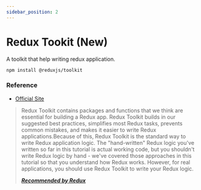 ```yaml
---
sidebar_position: 2
---
```


# Redux Tookit (New)

  
A toolkit that help writing redux application.

```console
npm install @reduxjs/toolkit
```

### Reference

- [Official Site](https://redux-toolkit.js.org/)

> Redux Toolkit contains packages and functions that we think are essential for building a Redux app. Redux Toolkit builds in our suggested best practices, simplifies most Redux tasks, prevents common mistakes, and makes it easier to write Redux applications.Because of this, Redux Toolkit is the standard way to write Redux application logic. The "hand-written" Redux logic you've written so far in this tutorial is actual working code, but you shouldn't write Redux logic by hand - we've covered those approaches in this tutorial so that you understand how Redux works. However, for real applications, you should use Redux Toolkit to write your Redux logic.
>  
> ***[Recommended by Redux](https://redux.js.org/tutorials/fundamentals/part-8-modern-redux)***